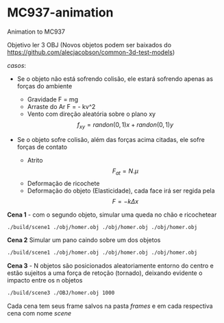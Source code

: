 # MC937-animation
Animation to MC937

Objetivo ler 3 OBJ (Novos objetos podem ser baixados do https://github.com/alecjacobson/common-3d-test-models)

*casos*:
- Se o objeto não está sofrendo colisão, ele estará sofrendo apenas as forças do ambiente
  - Gravidade F = mg
  - Arraste do Ar F = - kv^2
  - Vento com direção aleatória sobre o plano xy $$f_{xy} = randon(0, 1)x + randon(0,1)y$$

- Se o objeto sofre colisão, além das forças acima citadas, ele sofre forças de contato
  - Atrito $$F_{at} = N.\mu$$
  - Deformação de ricochete
  - Deformação do objeto (Elasticidade), cada face irá ser regida pela $$F = -k\Delta x$$

**Cena 1** - com o segundo objeto, simular uma queda no chão e ricochetear

```bash
./build/scene1 ./obj/homer.obj ./obj/homer.obj ./obj/homer.obj
```

**Cena 2** Simular um pano caindo sobre um dos objetos

```bash
./build/scene1 ./obj/homer.obj ./obj/homer.obj ./obj/homer.obj
```
**Cena 3** - N objetos são posicionados aleatoriamente entorno do centro e estão sujeitos a uma força de retoção (tornado), deixando evidente o impacto entre os n objetos

```bash
./build/scene3 ./OBJ/homer.obj 1000
```

Cada cena tem seus frame salvos na pasta *frames* e em cada respectiva cena com nome *scene*
